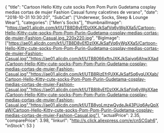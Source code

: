 {
	"title": "Cartoon Hello Kitty cute socks Pom Pom Purin Gudetama cosplay medias cortas de mujer Fashion Casual funny calcetines de verano",
	"date": "2018-10-31 10:30:20",
	"SubCat": ["Underwear, Socks, Sleep & Lounge Wear"],
	"categories": ["Men's Socks"],
	"thumbnailImage": "https://ae01.alicdn.com/kf/UTB8D8vEfDzIXKJkSafVq6yWgXXa5/Cartoon-Hello-Kitty-cute-socks-Pom-Pom-Purin-Gudetama-cosplay-medias-cortas-de-mujer-Fashion-Casual.jpg_220x220.jpg",
	"BigImage": ["https://ae01.alicdn.com/kf/UTB8D8vEfDzIXKJkSafVq6yWgXXa5/Cartoon-Hello-Kitty-cute-socks-Pom-Pom-Purin-Gudetama-cosplay-medias-cortas-de-mujer-Fashion-Casual.jpg","https://ae01.alicdn.com/kf/UTB8066xftnJXKJkSaiyq6AhwXXad/Cartoon-Hello-Kitty-cute-socks-Pom-Pom-Purin-Gudetama-cosplay-medias-cortas-de-mujer-Fashion-Casual.jpg","https://ae01.alicdn.com/kf/UTB8RizEfrPJXKJkSafSq6yqUXXab/Cartoon-Hello-Kitty-cute-socks-Pom-Pom-Purin-Gudetama-cosplay-medias-cortas-de-mujer-Fashion-Casual.jpg","https://ae01.alicdn.com/kf/UTB8I8vEfDzIXKJkSafVq6yWgXXae/Cartoon-Hello-Kitty-cute-socks-Pom-Pom-Purin-Gudetama-cosplay-medias-cortas-de-mujer-Fashion-Casual.jpg","https://ae01.alicdn.com/kf/UTB8yoLmzwQydeJk43PUq6AyQpXaW/Cartoon-Hello-Kitty-cute-socks-Pom-Pom-Purin-Gudetama-cosplay-medias-cortas-de-mujer-Fashion-Casual.jpg"],
	"actualPrice": 2.35,
	"comparePrice": 3.98,
	"linkurl": "http://s.click.aliexpress.com/e/cnSCGah6",
	"inStock": 53
}
